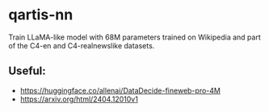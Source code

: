 # qartis-nn

Train LLaMA-like model with 68M parameters trained on Wikipedia and part of the C4-en and C4-realnewslike datasets.


## Useful:

* https://huggingface.co/allenai/DataDecide-fineweb-pro-4M
* https://arxiv.org/html/2404.12010v1

